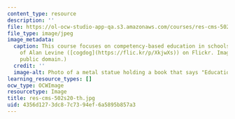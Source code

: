 ```yaml
---
content_type: resource
description: ''
file: https://ol-ocw-studio-app-qa.s3.amazonaws.com/courses/res-cms-502-competency-based-education-the-why-what-and-how-spring-2020/4356d1273dc87c7394ef6a5895b857a3_res-cms-502s20-th.jpg
file_type: image/jpeg
image_metadata:
  caption: This course focuses on competency-based education in schools.(Image courtesy
    of Alan Levine ([cogdog](https://flic.kr/p/XkjwXs)) on Flickr. Image is in the
    public domain.)
  credit: ''
  image-alt: Photo of a metal statue holding a book that says "Education."
learning_resource_types: []
ocw_type: OCWImage
resourcetype: Image
title: res-cms-502s20-th.jpg
uid: 4356d127-3dc8-7c73-94ef-6a5895b857a3
---
```

